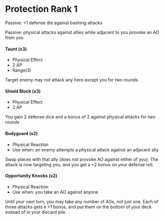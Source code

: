# Protection Rank 1

Passive: +1 defense die against bashing attacks

Passive: physical attacks against allies while adjacent to you provoke an AO from you

#### Taunt (x3)

- Physical Effect
- 2 AP
- Range(3)

Target enemy may not attack any hero except you for two rounds.

#### Shield Block (x3)

- Physical Effect
- 2 AP

You gain 2 defense dice and a bonus of 2 against physical attacks
for two rounds

#### Bodyguard (x2)

- Physical Reaction
- Use when: an enemy attempts a physical attack against an adjacent ally

Swap places with that ally (does not provoke AO against either of you).
The attack is now targeting you, and you get a +2 bonus on your defense roll.

#### Opportunity Knocks (x2)

- Physical Reaction
- Use when: you take an AO against anyone

Until your next turn, you may take any number of AOs, not just one.
Each of those attacks gets a +1 bonus, and put them on the bottom of your deck
instead of in your discard pile.

